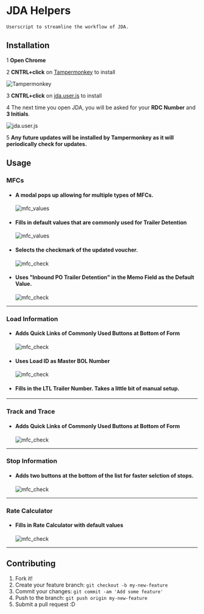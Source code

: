 # JDA Helpers
    Userscript to streamline the workflow of JDA.
## Installation
1 **Open Chrome**

2 **CNTRL+click** on [Tampermonkey](https://tampermonkey.net/) to install

![Tampermonkey](../../raw/master/imgs/tpmk_dl.jpg)

3 **CNTRL+click** on [jda.user.js](../../raw/master/jda.user.js) to install

4 The next time you open JDA, you will be asked for your **RDC Number** and **3 Initials**.

![jda.user.js](../../raw/master/imgs/settings.jpg)

5 **Any future updates will be installed by Tampermonkey as it will periodically check for updates.**

## Usage

### MFCs
* #### A modal pops up allowing for multiple types of MFCs.
    ![mfc_values](../../raw/master/imgs/mfc_modal.jpg)
* #### Fills in default values that are commonly used for Trailer Detention
    ![mfc_values](../../raw/master/imgs/mfc_3.jpg)
* #### Selects the checkmark of the updated voucher.
    ![mfc_check](../../raw/master/imgs/mfc_4.jpg)
* #### Uses "Inbound PO Trailer Detention" in the Memo Field as the Default Value.
    ![mfc_check](../../raw/master/imgs/mfc_5.jpg)
___
### Load Information
* #### Adds Quick Links of Commonly Used Buttons at Bottom of Form    
    ![mfc_check](../../raw/master/imgs/load_form.jpg)
* #### Uses **Load ID** as Master BOL Number
    ![mfc_check](../../raw/master/imgs/confirm_pickup.jpg)
* #### Fills in the LTL Trailer Number.  Takes a little bit of manual setup.
___
### Track and Trace
* #### Adds Quick Links of Commonly Used Buttons at Bottom of Form    
    ![mfc_check](../../raw/master/imgs/loadlist_form.jpg)
___
### Stop Information
* #### Adds two buttons at the bottom of the list for faster selction of stops.
    ![mfc_check](../../raw/master/imgs/stop_form.jpg)
___
### Rate Calculator
* #### Fills in Rate Calculator with default values
    ![mfc_check](../../raw/master/imgs/rate_calc.jpg)
___
## Contributing
1. Fork it!
2. Create your feature branch: `git checkout -b my-new-feature`
3. Commit your changes: `git commit -am 'Add some feature'`
4. Push to the branch: `git push origin my-new-feature`
5. Submit a pull request :D